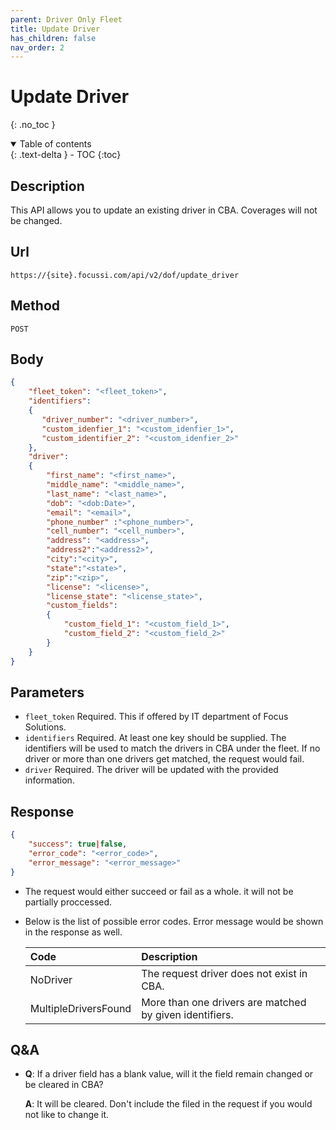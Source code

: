 ```yaml
---
parent: Driver Only Fleet
title: Update Driver
has_children: false
nav_order: 2
---
```


# Update Driver
{: .no_toc }

<details open markdown="block">
  <summary>
    Table of contents
  </summary>
  {: .text-delta }
- TOC
{:toc}
</details>

## Description 
This API allows you to update an existing driver in CBA. Coverages will not be changed.


## Url 

```
https://{site}.focussi.com/api/v2/dof/update_driver
```
 

## Method 
```
POST
```


## Body 
 
```json
{
    "fleet_token": "<fleet_token>",
    "identifiers": 
    {
       "driver_number": "<driver_number>",
       "custom_idenfier_1": "<custom_idenfier_1>",
       "custom_identifier_2": "<custom_idenfier_2>"
    },
    "driver":
    {
        "first_name": "<first_name>",
        "middle_name": "<middle_name>",
        "last_name": "<last_name>",
        "dob": "<dob:Date>",
        "email": "<email>",
        "phone_number" :"<phone_number>",
        "cell_number": "<cell_number>",
        "address": "<address>",
        "address2":"<address2>",
        "city":"<city>",
        "state":"<state>",
        "zip":"<zip>",
        "license": "<license>",
        "license_state": "<license_state>",
        "custom_fields": 
        {
            "custom_field_1": "<custom_field_1>",
            "custom_field_2": "<custom_field_2>"
        }
    }
}
```

## Parameters
- `fleet_token` Required. This if offered by IT department of Focus Solutions.
- `identifiers` Required. At least one key should be supplied. The identifiers will be used to match the drivers in CBA under the fleet. If no driver or more than one drivers get matched, the request would fail.
- `driver` Required. The driver will be updated with the provided information.

## Response
```json
{
    "success": true|false,
    "error_code": "<error_code>",
    "error_message": "<error_message>"
}
```

- The request would either succeed or fail as a whole. it will not be partially proccessed. 
- Below is the list of possible error codes. Error message would be shown in the response as well.

    | Code | Description|
    |:---  |:--- |
    | NoDriver | The request driver does not exist in CBA. |
    | MultipleDriversFound | More than one drivers are matched by given identifiers. |
    
## Q&A
- **Q**: If a driver field has a blank value, will it the field remain changed or be cleared in CBA?

    **A**: It will be cleared. Don't include the filed in the request if you would not like to change it.

